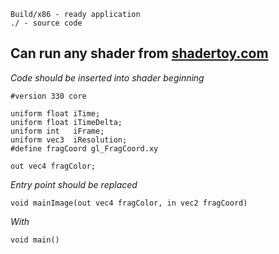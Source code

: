 ```
Build/x86 - ready application
./ - source code
```

Can run any shader from [shadertoy.com](shadertoy.com)
------------------------------------

_Code should be inserted into shader beginning_
```
#version 330 core

uniform float iTime;
uniform float iTimeDelta;
uniform int   iFrame;
uniform vec3  iResolution;
#define fragCoord gl_FragCoord.xy

out vec4 fragColor;
```

_Entry point should be replaced_
```
void mainImage(out vec4 fragColor, in vec2 fragCoord)
```
_With_
```
void main()
```